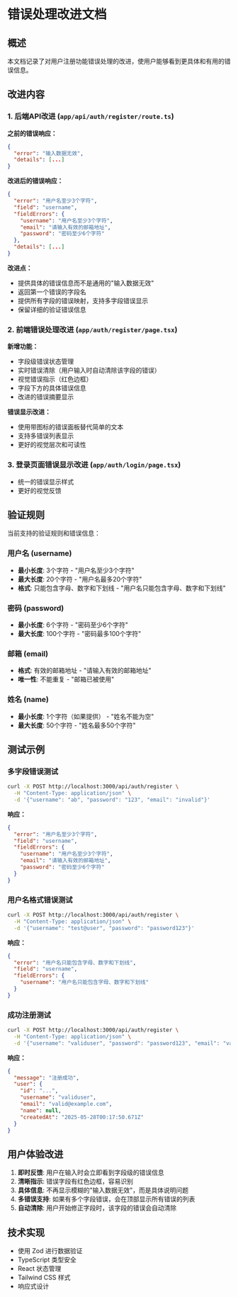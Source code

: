 # 错误处理改进文档

## 概述

本文档记录了对用户注册功能错误处理的改进，使用户能够看到更具体和有用的错误信息。

## 改进内容

### 1. 后端API改进 (`app/api/auth/register/route.ts`)

**之前的错误响应：**
```json
{
  "error": "输入数据无效",
  "details": [...]
}
```

**改进后的错误响应：**
```json
{
  "error": "用户名至少3个字符",
  "field": "username",
  "fieldErrors": {
    "username": "用户名至少3个字符",
    "email": "请输入有效的邮箱地址",
    "password": "密码至少6个字符"
  },
  "details": [...]
}
```

**改进点：**
- 提供具体的错误信息而不是通用的"输入数据无效"
- 返回第一个错误的字段名
- 提供所有字段的错误映射，支持多字段错误显示
- 保留详细的验证错误信息

### 2. 前端错误处理改进 (`app/auth/register/page.tsx`)

**新增功能：**
- 字段级错误状态管理
- 实时错误清除（用户输入时自动清除该字段的错误）
- 视觉错误指示（红色边框）
- 字段下方的具体错误信息
- 改进的错误摘要显示

**错误显示改进：**
- 使用带图标的错误面板替代简单的文本
- 支持多错误列表显示
- 更好的视觉层次和可读性

### 3. 登录页面错误显示改进 (`app/auth/login/page.tsx`)

- 统一的错误显示样式
- 更好的视觉反馈

## 验证规则

当前支持的验证规则和错误信息：

### 用户名 (username)
- **最小长度**: 3个字符 - "用户名至少3个字符"
- **最大长度**: 20个字符 - "用户名最多20个字符"
- **格式**: 只能包含字母、数字和下划线 - "用户名只能包含字母、数字和下划线"

### 密码 (password)
- **最小长度**: 6个字符 - "密码至少6个字符"
- **最大长度**: 100个字符 - "密码最多100个字符"

### 邮箱 (email)
- **格式**: 有效的邮箱地址 - "请输入有效的邮箱地址"
- **唯一性**: 不能重复 - "邮箱已被使用"

### 姓名 (name)
- **最小长度**: 1个字符（如果提供） - "姓名不能为空"
- **最大长度**: 50个字符 - "姓名最多50个字符"

## 测试示例

### 多字段错误测试
```bash
curl -X POST http://localhost:3000/api/auth/register \
  -H "Content-Type: application/json" \
  -d '{"username": "ab", "password": "123", "email": "invalid"}'
```

**响应：**
```json
{
  "error": "用户名至少3个字符",
  "field": "username",
  "fieldErrors": {
    "username": "用户名至少3个字符",
    "email": "请输入有效的邮箱地址",
    "password": "密码至少6个字符"
  }
}
```

### 用户名格式错误测试
```bash
curl -X POST http://localhost:3000/api/auth/register \
  -H "Content-Type: application/json" \
  -d '{"username": "test@user", "password": "password123"}'
```

**响应：**
```json
{
  "error": "用户名只能包含字母、数字和下划线",
  "field": "username",
  "fieldErrors": {
    "username": "用户名只能包含字母、数字和下划线"
  }
}
```

### 成功注册测试
```bash
curl -X POST http://localhost:3000/api/auth/register \
  -H "Content-Type: application/json" \
  -d '{"username": "validuser", "password": "password123", "email": "valid@example.com"}'
```

**响应：**
```json
{
  "message": "注册成功",
  "user": {
    "id": "...",
    "username": "validuser",
    "email": "valid@example.com",
    "name": null,
    "createdAt": "2025-05-28T00:17:50.671Z"
  }
}
```

## 用户体验改进

1. **即时反馈**: 用户在输入时会立即看到字段级的错误信息
2. **清晰指示**: 错误字段有红色边框，容易识别
3. **具体信息**: 不再显示模糊的"输入数据无效"，而是具体说明问题
4. **多错误支持**: 如果有多个字段错误，会在顶部显示所有错误的列表
5. **自动清除**: 用户开始修正字段时，该字段的错误会自动清除

## 技术实现

- 使用 Zod 进行数据验证
- TypeScript 类型安全
- React 状态管理
- Tailwind CSS 样式
- 响应式设计 